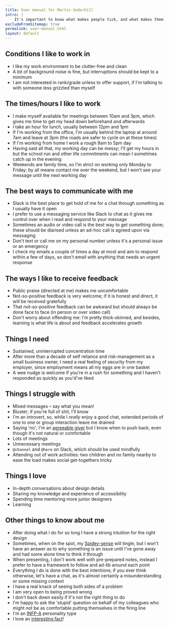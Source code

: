 ```yaml
---
title: User manual for Martin Underhill
intro: |
    It's important to know what makes people tick, and what makes them comfortable. This [user manual](https://betterprogramming.pub/personal-user-manuals-the-good-the-bad-and-the-template-7b80db5044ea) should give you an insight into how I work best.
excludeFromSitemap: true
permalink: user-manual.html
layout: default
---
```



## Conditions I like to work in

- I like my work environment to be clutter-free and clean
- A bit of background noise is fine, but interruptions should be kept to a minimum
- I am not interested in rank/grade unless to offer support, if I'm talking to with someone less grizzled than myself


## The times/hours I like to work

- I make myself available for meetings between 10am and 3pm, which gives me time to get my head down beforehand and afterwards
- I take an hour for lunch, usually between 12pm and 1pm
- If I'm working from the office, I'm usually behind the laptop at around 7am and leave at 3pm (the roads are safer to cycle on at these times)
- If I'm working from home I work a rough 9am to 5pm day
- Having said all that, my working day can be messy; I'll get my hours in but the school run and other life commitments can mean I sometimes catch up in the evening
- Weekends are family time, so I'm strict on working only Monday to Friday; by all means contact me over the weekend, but I won’t see your message until the next working day


## The best ways to communicate with me

- Slack is the best place to get hold of me for a chat through something as I usually have it open
- I prefer to use a messaging service like Slack to chat as it gives me control over when I read and respond to your message
- Sometimes an audio or video call is the best way to get something done; these should be diarised unless an ad-hoc call is agreed upon via messaging
- Don't text or call me on my personal number unless it's a personal issue or an emergency
- I check my emails a couple of times a day at most and aim to respond within a few of days, so don't email with anything that needs an urgent response


## The ways I like to receive feedback

- Public praise (directed at me) makes me uncomfortable
- Not-so-positive feedback is very welcome; if it is honest and direct, it will be received gratefully
- That not-so-positive feedback can be awkward but should always be done face to face (in person or over video call)
- Don't worry about offending me: I'm pretty thick-skinned, and besides, learning is what life is about and feedback accelerates growth


## Things I need

- Sustained, uninterrupted concentration time
- After more than a decade of self reliance and risk-management as a small business owner, I need a real feeling of security from my employer, since employment means all my eggs are in one basket
- A wee nudge is welcome if you're in a rush for something and I haven't responded as quickly as you'd've liked


## Things I struggle with

- Mixed messages – say what you mean!
- Bluster; if you're full of shit, I'll know
- I'm an introvert, so, while I *really* enjoy a good chat, extended periods of one to one or group interaction leave me drained
- Saying 'no'; I'm an [agreeable giver](https://qz.com/work/1309735/adam-grant-the-best-employees-are-not-the-agreeable-ones/) but I know when to push back, even though it's not natural or comfortable
- Lots of meetings
- Unnecessary meetings
- `@channel` and `@here` on Slack, which should be used mindfully
- Attending out of work activities: two children and no family nearby to ease the load makes social get-togethers tricky


## Things I love

- In-depth conversations about design details
- Sharing my knowledge and experience of accessibility
- Spending time mentoring more junior designers
- Learning


## Other things to know about me

- After doing what I do for so long I have a strong intuition for the right design
- Sometimes, when on the spot, my [Spidey-sense](https://en.wiktionary.org/wiki/Spidey-sense) will tingle, but I won't have an answer as to why something is an issue until I've gone away and had some alone time to think it through
- When presenting, I don't work well with pre-prepared notes, instead I prefer to have a framework to follow and ad-lib around each point
- Everything I do is done with the best intentions; if you ever think otherwise, let's have a chat, as it's almost certainly a misunderstanding or some missing context
- I have a real knack of seeing both sides of a problem
- I am very open to being proved wrong
- I don't back down easily if it's not the right thing to do
- I'm happy to ask the 'stupid' question on behalf of my colleagues who might not be as comfortable putting themselves in the firing line
- I'm an [INFP-A](https://www.16personalities.com/infp-personality) personality type
- I love an [interesting fact](https://twitter.com/qikipedia)!
